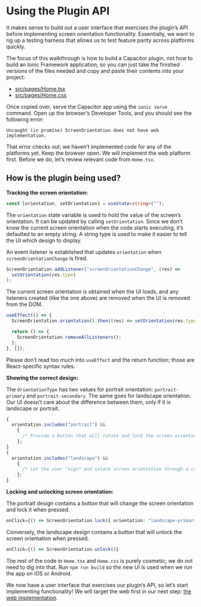 # Using the Plugin API

It makes sense to build out a user interface that exercises the plugin’s API before implementing screen orientation functionality. Essentially, we want to rig up a testing harness that allows us to test feature parity across platforms quickly.

The focus of this walkthrough is how to build a Capacitor plugin, not how to build an Ionic Framework application, so you can just take the finished versions of the files needed and copy and paste their contents into your project:

- [src/pages/Home.tsx](https://github.com/ionic-enterprise/capacitor-plugin-tutorial/blob/main/src/pages/Home.tsx)
- [src/pages/Home.css](https://github.com/ionic-enterprise/capacitor-plugin-tutorial/blob/main/src/pages/Home.css)

Once copied over, serve the Capacitor app using the `ionic serve` command. Open up the browser’s Developer Tools, and you should see the following error:

```
Uncaught (in promise) ScreenOrientation does not have web implementation.
```

That error checks out; we haven’t implemented code for any of the platforms yet. Keep the browser open. We will implement the web platform first. Before we do, let’s review relevant code from `Home.tsx`.

## How is the plugin being used?

**Tracking the screen orientation:**

```typescript
const [orientation, setOrientation] = useState<string>("");
```

The `orientation` state variable is used to hold the value of the screen’s orientation. It can be updated by calling `setOrientation`. Since we don’t know the current screen orientation when the code starts executing, it’s defaulted to an empty string. A string type is used to make it easier to tell the UI which design to display.

An event listener is established that updates `orientation` when `screenOrientationChange` is fired.

```typescript
ScreenOrientation.addListener("screenOrientationChange", (res) =>
  setOrientation(res.type)
);
```

The current screen orientation is obtained when the UI loads, and any listeners created (like the one above) are removed when the UI is removed from the DOM.

```typescript
useEffect(() => {
  ScreenOrientation.orientation().then((res) => setOrientation(res.type));

  return () => {
    ScreenOrientation.removeAllListeners();
  };
}, []);
```

Please don’t read too much into `useEffect` and the return function; those are React-specific syntax rules.

**Showing the correct design:**

The `OrientationType` has two values for portrait orientation: `portrait-primary` and `portrait-secondary`. The same goes for landscape orientation. Our UI doesn’t care about the difference between them, only if it is landscape or portrait.

```jsx
{
  orientation.includes("portrait") &&
    {
      /* Provide a button that will rotate and lock the screen orientation to landscape mode. */
    };
}
{
  orientation.includes("landscape") &&
    {
      /* Let the user "sign" and unlock screen orientation through a confirmation button. */
    };
}
```

**Locking and unlocking screen orientation:**

The portrait design contains a button that will change the screen orientation and lock it when pressed.

```typescript
onClick={() => ScreenOrientation.lock({ orientation: "landscape-primary" })}
```

Conversely, the landscape design contains a button that will unlock the screen orientation when pressed.

```typescript
onClick={() => ScreenOrientation.unlock()}
```

The rest of the code in `Home.tsx` and `Home.css` is purely cosmetic; we do not need to dig into that. Run `npm run build` so the new UI is used when we run the app on iOS or Android.

We now have a user interface that exercises our plugin’s API, so let’s start implementing functionality! We will target the web first in our next step: [the web implementation](web-implementation.md).
